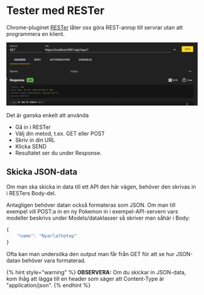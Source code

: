# Tester med RESTer

Chrome-pluginet [RESTer](https://chrome.google.com/webstore/detail/rester/eejfoncpjfgmeleakejdcanedmefagga) låter oss göra REST-anrop till servrar utan att programmera en klient.

![](<../../../.gitbook/assets/image (28).png>)

Det är ganska enkelt att använda

* Gå in i RESTer
* Välj din metod, t.ex. GET eller POST
* Skriv in din URL
* Klicka SEND
* Resultatet ser du under Response.

## Skicka JSON-data

Om man ska skicka in data till ett API den här vägen, behöver den skrivas in i RESTers Body-del. 

Antagligen behöver datan också formateras som JSON. Om man till exempel vill POST:a in en ny Pokemon in i exempel-API-servern vars modeller beskrivs under Models/dataklasser så skriver man såhär i Body:

```javascript
{
    "name": "Nyarlathotep"
}
```

Ofta kan man undersöka den output man får från GET för att se hur JSON-datan behöver vara formaterad.

{% hint style="warning" %}
**OBSERVERA:** Om du skickar in JSON-data, kom ihåg att lägga till en header som säger att Content-Type är "application/json".
{% endhint %}
